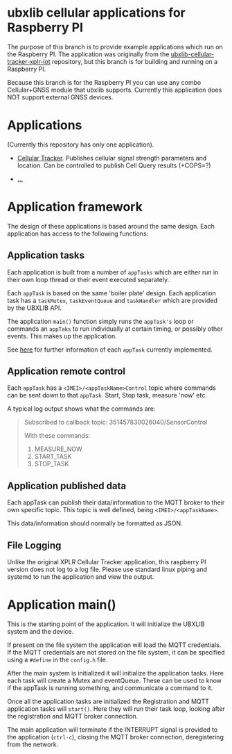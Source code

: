 # ubxlib cellular applications for Raspberry PI

The purpose of this branch is to provide example applications which run on the Raspberry PI. The application was originally from the [ubxlib-cellular-tracker-xplr-iot](https://github.com/u-blox/ubxlib_cellular_applications_xplr_iot) repository, but this branch is for building and running on a Raspberry PI.

Because this branch is for the Raspberry PI you can use any combo Cellular+GNSS module that ubxlib supports. Currently this application does NOT support external GNSS devices.

# Applications

(Currently this repository has only one application).

* [Cellular Tracker](applications/cellular_tracker).
  Publishes cellular signal strength parameters and location. Can be controlled to publish Cell Query results (+COPS=?)

* [...]()

# Application framework

The design of these applications is based around the same design.
Each application has access to the following functions:

## Application tasks

Each application is built from a number of `appTasks` which are either run in their own loop thread or their event executed separately.

Each `appTask` is based on the same 'boiler plate' design. Each application task has a `taskMutex`, `taskEventQueue` and `taskHandler` which are provided by the UBXLIB API.

The application `main()` function simply runs the `appTask's` loop or commands an `appTaks` to run individually at certain timing, or possibly other events. This makes up the application.

See [here](applications/tasks) for further information of each `appTask` currently implemented.

## Application remote control

Each `appTask` has a `<IMEI>/<appTaskName>Control` topic where commands can be sent down to that `appTask`. Start, Stop task, measure 'now' etc.

A typical log output shows what the commands are:
> Subscribed to callback topic: 351457830026040/SensorControl
>
> With these commands:
>
> 1. MEASURE_NOW
> 2. START_TASK
> 3. STOP_TASK

## Application published data

Each appTask can publish their data/information to the MQTT broker to their own specific topic. This topic is well defined, being `<IMEI>/<appTaskName>`.

This data/information should normally be formatted as JSON.

## File Logging
Unlike the original XPLR Cellular Tracker application, this raspberry PI version does not log to a log file. Please use standard linux piping and systemd to run the application and view the output.

# Application main()
This is the starting point of the application. It will initialize the UBXLIB system and the device.

If present on the file system the application will load the MQTT credentials. If the MQTT credentials are not stored on the file system, it can be specified using a `#define` in the `config.h` file.

After the main system is initialized it will initialize the application tasks. Here each task will create a Mutex and eventQueue. These can be used to know if the appTask is running something, and communicate a command to it.

Once all the application tasks are initialized the Registration and MQTT application tasks will `start()`. Here they will run their task loop, looking after the registration and MQTT broker connection.

The main application will terminate if the INTERRUPT signal is provided to the application (`ctrl-c`), closing the MQTT broker connection, deregistering from the network. 
